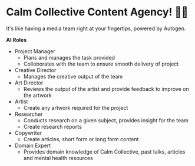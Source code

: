 # Calm Collective Content Agency! 🚀🤖

It's like having a media team right at your fingertips, powered by Autogen.

**AI Roles**
- Project Manager
    - Plans and manages the task provided
    - Colloborates with the team to ensure smooth delivery of project
- Creative Director
    - Manages the creative output of the team
- Art Director
    - Reviews the output of the artist and provide feedback to improve on the artwork
- Artist
    - Create any artwork required for the project
- Researcher
    - Conducts research on a given subject, provides insight for the team
    - Create research reports
- Copywriter
    - Create articles, short form or long form content
- Domain Expert
    - Provides domain knowledge of Calm Collective, past talks, articles and mental health resources


